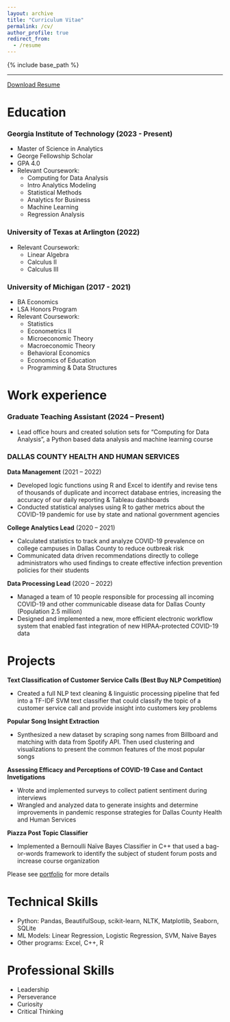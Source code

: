 ```yaml
---
layout: archive
title: "Curriculum Vitae"
permalink: /cv/
author_profile: true
redirect_from:
  - /resume
---
```


{% include base_path %}

***

[Download Resume](https://nathan-popper.github.io/files/Nathan_Popper_Resume_24.pdf)

Education
======
### **Georgia Institute of Technology** (2023 - Present)
  * Master of Science in Analytics
  * George Fellowship Scholar
  * GPA 4.0
  * Relevant Coursework:
      * Computing for Data Analysis
      * Intro Analytics Modeling
      * Statistical Methods
      * Analytics for Business
      * Machine Learning
      * Regression Analysis

### **University of Texas at Arlington** (2022)
  * Relevant Coursework:
      * Linear Algebra
      * Calculus II
      * Calculus III 

### **University of Michigan** (2017 - 2021)
  * BA Economics
  * LSA Honors Program
  * Relevant Coursework:
      * Statistics
      * Econometrics II
      * Microeconomic Theory
      * Macroeconomic Theory
      * Behavioral Economics
      * Economics of Education
      * Programming & Data Structures

Work experience
======
### **Graduate Teaching Assistant** (2024 – Present)
* Lead office hours and created solution sets for “Computing for Data Analysis”, a Python based data analysis and machine learning course

### DALLAS COUNTY HEALTH AND HUMAN SERVICES

**Data Management** (2021 – 2022)
- Developed logic functions using R and Excel to identify and revise tens of thousands of duplicate and
incorrect database entries, increasing the accuracy of our daily reporting & Tableau dashboards
- Conducted statistical analyses using R to gather metrics about the COVID-19 pandemic for use by state and
national government agencies

**College Analytics Lead** (2020 – 2021)
- Calculated statistics to track and analyze COVID-19 prevalence on college campuses in Dallas County to
reduce outbreak risk
- Communicated data driven recommendations directly to college administrators who used findings to create
effective infection prevention policies for their students

**Data Processing Lead** (2020 – 2022)
- Managed a team of 10 people responsible for processing all incoming COVID-19 and other communicable
disease data for Dallas County (Population 2.5 million)
- Designed and implemented a new, more efficient electronic workflow system that enabled fast integration of
new HIPAA-protected COVID-19 data

Projects
======
**Text Classification of Customer Service Calls (Best Buy NLP Competition)**
  - Created a full NLP text cleaning & linguistic processing pipeline that fed into a TF-IDF SVM text classifier that could classify the topic of a customer service call and provide insight into customers key problems 

**Popular Song Insight Extraction**
  - Synthesized a new dataset by scraping song names from Billboard and matching with data from Spotify API. Then used clustering and visualizations to present the common features of the most popular songs 

**Assessing Efficacy and Perceptions of COVID-19 Case and Contact Invetigations**
  - Wrote and implemented surveys to collect patient sentiment during interviews 
  - Wrangled and analyzed data to generate insights and determine improvements in pandemic response strategies for Dallas County Health and Human Services

**Piazza Post Topic Classifier**
  - Implemented a Bernoulli Naïve Bayes Classifier in C++ that used a bag-or-words framework to identify the subject of student forum posts and increase course organization

Please see [portfolio](https://nathan-popper.github.io/portfolio/) for more details

Technical Skills
======
* Python: Pandas, BeautifulSoup, scikit-learn, NLTK, Matplotlib, Seaborn, SQLite
* ML Models: Linear Regression, Logistic Regression, SVM, Naive Bayes
* Other programs: Excel, C++, R

Professional Skills
======
* Leadership
* Perseverance
* Curiosity
* Critical Thinking
